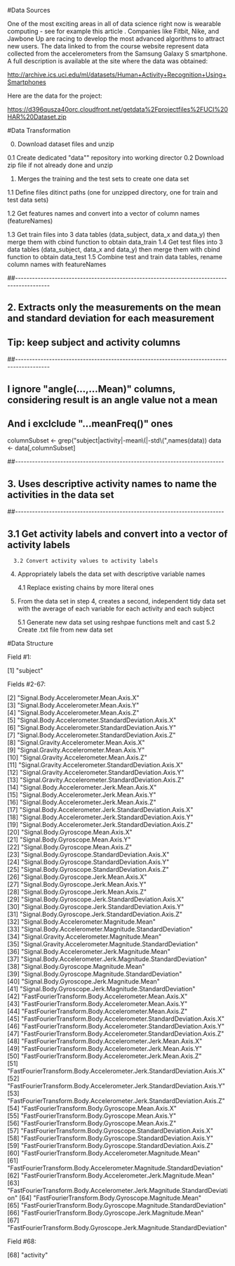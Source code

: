 
#Data Sources

One of the most exciting areas in all of data science right now is wearable computing - see for example this article . Companies like Fitbit, Nike, and Jawbone Up are racing to develop the most advanced algorithms to attract new users. The data linked to from the course website represent data collected from the accelerometers from the Samsung Galaxy S smartphone. A full description is available at the site where the data was obtained: 

http://archive.ics.uci.edu/ml/datasets/Human+Activity+Recognition+Using+Smartphones 

Here are the data for the project: 

https://d396qusza40orc.cloudfront.net/getdata%2Fprojectfiles%2FUCI%20HAR%20Dataset.zip

#Data Transformation


   0. Download dataset files and unzip

   0.1 Create dedicated "data"" repository into working director
   0.2 Download zip file if not already done and unzip

   1. Merges the training and the test sets to create one data set
   
   1.1 Define files ditinct paths (one for unzipped directory, one for train and test data sets)
   
   1.2 Get features names and convert into a vector of column names (featureNames)

   1.3 Get train files into 3 data tables (data_subject, data_x and data_y) then merge them with cbind function to obtain data_train
   1.4 Get test files into 3 data tables (data_subject, data_x and data_y) then merge them with cbind function to obtain data_test
   1.5 Combine test and train data tables, rename column names with featureNames

   ##------------------------------------------------------------------------------------------
   ## 2. Extracts only the measurements on the mean and standard deviation for each measurement
   ## Tip: keep subject and activity columns
   ##------------------------------------------------------------------------------------------
   
   ## I ignore "angle(...,...Mean)" columns, considering result is an angle value not a mean
   ## And i exclclude "...meanFreq()" ones
   columnSubset <- grep("subject|activity|-mean\\(|-std\\(",names(data))
   data <- data[,columnSubset]
   
   ##--------------------------------------------------------------------------
   ## 3. Uses descriptive activity names to name the activities in the data set
   ##--------------------------------------------------------------------------
   
   ## 3.1 Get activity labels and convert into a vector of activity labels

      3.2 Convert activity values to activity labels

   4. Appropriately labels the data set with descriptive variable names
   
      4.1 Replace existing chains by more literal ones
   
   5. From the data set in step 4, creates a second, independent tidy data set 
   with the average of each variable for each activity and each subject
      
      5.1 Generate new data set using reshpae functions melt and cast
      5.2 Create .txt file from new data set

#Data Structure

Field #1:

 [1] "subject" 

Fields #2-67:
                                                                
 [2] "Signal.Body.Accelerometer.Mean.Axis.X"                                   
 [3] "Signal.Body.Accelerometer.Mean.Axis.Y"                                   
 [4] "Signal.Body.Accelerometer.Mean.Axis.Z"                                   
 [5] "Signal.Body.Accelerometer.StandardDeviation.Axis.X"                      
 [6] "Signal.Body.Accelerometer.StandardDeviation.Axis.Y"                      
 [7] "Signal.Body.Accelerometer.StandardDeviation.Axis.Z"                      
 [8] "Signal.Gravity.Accelerometer.Mean.Axis.X"                                
 [9] "Signal.Gravity.Accelerometer.Mean.Axis.Y"                                
[10] "Signal.Gravity.Accelerometer.Mean.Axis.Z"                                
[11] "Signal.Gravity.Accelerometer.StandardDeviation.Axis.X"                   
[12] "Signal.Gravity.Accelerometer.StandardDeviation.Axis.Y"                   
[13] "Signal.Gravity.Accelerometer.StandardDeviation.Axis.Z"                   
[14] "Signal.Body.Accelerometer.Jerk.Mean.Axis.X"                              
[15] "Signal.Body.Accelerometer.Jerk.Mean.Axis.Y"                              
[16] "Signal.Body.Accelerometer.Jerk.Mean.Axis.Z"                              
[17] "Signal.Body.Accelerometer.Jerk.StandardDeviation.Axis.X"                 
[18] "Signal.Body.Accelerometer.Jerk.StandardDeviation.Axis.Y"                 
[19] "Signal.Body.Accelerometer.Jerk.StandardDeviation.Axis.Z"                 
[20] "Signal.Body.Gyroscope.Mean.Axis.X"                                       
[21] "Signal.Body.Gyroscope.Mean.Axis.Y"                                       
[22] "Signal.Body.Gyroscope.Mean.Axis.Z"                                       
[23] "Signal.Body.Gyroscope.StandardDeviation.Axis.X"                          
[24] "Signal.Body.Gyroscope.StandardDeviation.Axis.Y"                          
[25] "Signal.Body.Gyroscope.StandardDeviation.Axis.Z"                          
[26] "Signal.Body.Gyroscope.Jerk.Mean.Axis.X"                                  
[27] "Signal.Body.Gyroscope.Jerk.Mean.Axis.Y"                                  
[28] "Signal.Body.Gyroscope.Jerk.Mean.Axis.Z"                                  
[29] "Signal.Body.Gyroscope.Jerk.StandardDeviation.Axis.X"                     
[30] "Signal.Body.Gyroscope.Jerk.StandardDeviation.Axis.Y"                     
[31] "Signal.Body.Gyroscope.Jerk.StandardDeviation.Axis.Z"                     
[32] "Signal.Body.Accelerometer.Magnitude.Mean"                                
[33] "Signal.Body.Accelerometer.Magnitude.StandardDeviation"                   
[34] "Signal.Gravity.Accelerometer.Magnitude.Mean"                             
[35] "Signal.Gravity.Accelerometer.Magnitude.StandardDeviation"                
[36] "Signal.Body.Accelerometer.Jerk.Magnitude.Mean"                           
[37] "Signal.Body.Accelerometer.Jerk.Magnitude.StandardDeviation"              
[38] "Signal.Body.Gyroscope.Magnitude.Mean"                                    
[39] "Signal.Body.Gyroscope.Magnitude.StandardDeviation"                       
[40] "Signal.Body.Gyroscope.Jerk.Magnitude.Mean"                               
[41] "Signal.Body.Gyroscope.Jerk.Magnitude.StandardDeviation"                  
[42] "FastFourierTransform.Body.Accelerometer.Mean.Axis.X"                     
[43] "FastFourierTransform.Body.Accelerometer.Mean.Axis.Y"                     
[44] "FastFourierTransform.Body.Accelerometer.Mean.Axis.Z"                     
[45] "FastFourierTransform.Body.Accelerometer.StandardDeviation.Axis.X"        
[46] "FastFourierTransform.Body.Accelerometer.StandardDeviation.Axis.Y"        
[47] "FastFourierTransform.Body.Accelerometer.StandardDeviation.Axis.Z"        
[48] "FastFourierTransform.Body.Accelerometer.Jerk.Mean.Axis.X"                
[49] "FastFourierTransform.Body.Accelerometer.Jerk.Mean.Axis.Y"                
[50] "FastFourierTransform.Body.Accelerometer.Jerk.Mean.Axis.Z"                
[51] "FastFourierTransform.Body.Accelerometer.Jerk.StandardDeviation.Axis.X"   
[52] "FastFourierTransform.Body.Accelerometer.Jerk.StandardDeviation.Axis.Y"   
[53] "FastFourierTransform.Body.Accelerometer.Jerk.StandardDeviation.Axis.Z"   
[54] "FastFourierTransform.Body.Gyroscope.Mean.Axis.X"                         
[55] "FastFourierTransform.Body.Gyroscope.Mean.Axis.Y"                         
[56] "FastFourierTransform.Body.Gyroscope.Mean.Axis.Z"                         
[57] "FastFourierTransform.Body.Gyroscope.StandardDeviation.Axis.X"            
[58] "FastFourierTransform.Body.Gyroscope.StandardDeviation.Axis.Y"            
[59] "FastFourierTransform.Body.Gyroscope.StandardDeviation.Axis.Z"            
[60] "FastFourierTransform.Body.Accelerometer.Magnitude.Mean"                  
[61] "FastFourierTransform.Body.Accelerometer.Magnitude.StandardDeviation"     
[62] "FastFourierTransform.Body.Accelerometer.Jerk.Magnitude.Mean"             
[63] "FastFourierTransform.Body.Accelerometer.Jerk.Magnitude.StandardDeviation"
[64] "FastFourierTransform.Body.Gyroscope.Magnitude.Mean"                      
[65] "FastFourierTransform.Body.Gyroscope.Magnitude.StandardDeviation"         
[66] "FastFourierTransform.Body.Gyroscope.Jerk.Magnitude.Mean"                 
[67] "FastFourierTransform.Body.Gyroscope.Jerk.Magnitude.StandardDeviation"    

Field #68:

[68] "activity"